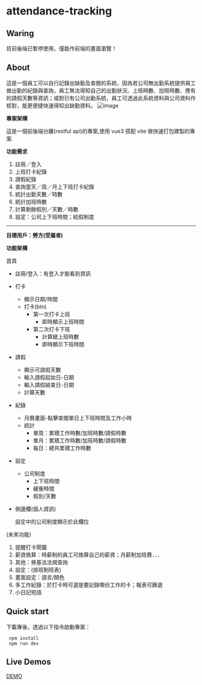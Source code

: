 # attendance-tracking

## Waring

目前後端已暫停使用，僅能作前端的畫面瀏覽！

## About

這是一個員工可以自行記錄出缺勤及查閱的系統，因為若公司無出勤系統提供員工做出勤的紀錄與查詢，員工無法得知自己的出勤狀況、上班時數、加班時數、應有的請假天數等資訊；或對已有公司出勤系統，員工可透過此系統資料與公司資料作核對，能更便捷快速得知出缺勤資料。
![image](/assets/imges/readme_pic.jpg)

**專案架構**

這是一個前後端分離(restful api)的專案,使用 vue3 搭配 vite 做快速打包建製的專案.

**功能需求**

1. 註冊／登入
2. 上班打卡紀錄
3. 請假紀錄
4. 查詢當天／周／月上下班打卡紀錄
5. 統計出勤天數／時數
6. 統計加班時數
7. 計算剩餘假別／天數／時數
8. 設定：公司上下班時間；給假制度

---

**目標用戶：勞方(受雇者)**

**功能架構**

首頁

- 註冊/登入：有登入才能看到資訊
- 打卡
  - 顯示日期/時間
  - 打卡(btn)
    - 第一次打卡上班
      - 即時顯示上班時間
    - 第二次打卡下班
      - 計算總上班時數
      - 即時顯示下班時間
- 請假
  - 顯示可請假天數
  - 輸入請假起始日-日期
  - 輸入請假結束日-日期
  - 計算天數
- 紀錄
  - 月曆畫面-點擊查閱單日上下班時間及工作小時
  - 統計
    - 單周：累積工作時數/加班時數/請假時數
    - 單月：累積工作時數/加班時數/請假時數
    - 每日：總共累積工作時數
- 設定
  - 公司制度
    - 上下班時間
    - 緩衝時間
    - 假別/天數
- 側邊欄(個人資訊)

  設定中的公司制度顯示於此欄位

(未來功能)

1. 提醒打卡鬧鐘
2. 薪資換算：時薪制的員工可換算自己的薪資；月薪制加班費．．．
3. 其他：勞基法法規查詢
4. 設定：(排班制班表)
5. 畫面設定：語言/顏色
6. 多工作紀錄：於打卡時可選是要記錄哪份工作的卡；報表可篩選
7. 小日記短語

## Quick start

下載專後，透過以下指令啟動專案：

```
 npm install
 npm run dev
```

## Live Demos

[DEMO](https://ruiuiuiuiui.github.io/attendance-tracking/#/signinRegister)
